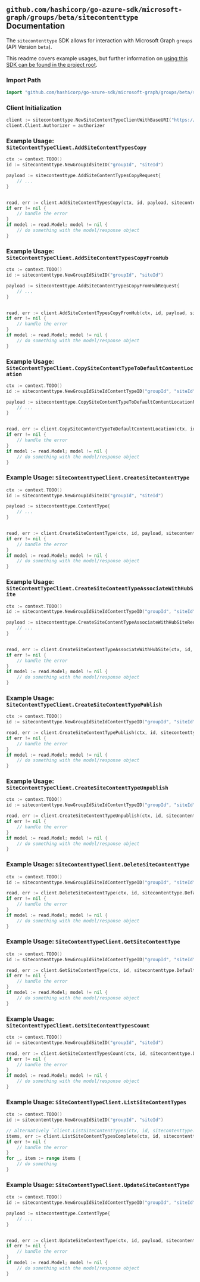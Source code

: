 
## `github.com/hashicorp/go-azure-sdk/microsoft-graph/groups/beta/sitecontenttype` Documentation

The `sitecontenttype` SDK allows for interaction with Microsoft Graph `groups` (API Version `beta`).

This readme covers example usages, but further information on [using this SDK can be found in the project root](https://github.com/hashicorp/go-azure-sdk/tree/main/docs).

### Import Path

```go
import "github.com/hashicorp/go-azure-sdk/microsoft-graph/groups/beta/sitecontenttype"
```


### Client Initialization

```go
client := sitecontenttype.NewSiteContentTypeClientWithBaseURI("https://graph.microsoft.com")
client.Client.Authorizer = authorizer
```


### Example Usage: `SiteContentTypeClient.AddSiteContentTypesCopy`

```go
ctx := context.TODO()
id := sitecontenttype.NewGroupIdSiteID("groupId", "siteId")

payload := sitecontenttype.AddSiteContentTypesCopyRequest{
	// ...
}


read, err := client.AddSiteContentTypesCopy(ctx, id, payload, sitecontenttype.DefaultAddSiteContentTypesCopyOperationOptions())
if err != nil {
	// handle the error
}
if model := read.Model; model != nil {
	// do something with the model/response object
}
```


### Example Usage: `SiteContentTypeClient.AddSiteContentTypesCopyFromHub`

```go
ctx := context.TODO()
id := sitecontenttype.NewGroupIdSiteID("groupId", "siteId")

payload := sitecontenttype.AddSiteContentTypesCopyFromHubRequest{
	// ...
}


read, err := client.AddSiteContentTypesCopyFromHub(ctx, id, payload, sitecontenttype.DefaultAddSiteContentTypesCopyFromHubOperationOptions())
if err != nil {
	// handle the error
}
if model := read.Model; model != nil {
	// do something with the model/response object
}
```


### Example Usage: `SiteContentTypeClient.CopySiteContentTypeToDefaultContentLocation`

```go
ctx := context.TODO()
id := sitecontenttype.NewGroupIdSiteIdContentTypeID("groupId", "siteId", "contentTypeId")

payload := sitecontenttype.CopySiteContentTypeToDefaultContentLocationRequest{
	// ...
}


read, err := client.CopySiteContentTypeToDefaultContentLocation(ctx, id, payload, sitecontenttype.DefaultCopySiteContentTypeToDefaultContentLocationOperationOptions())
if err != nil {
	// handle the error
}
if model := read.Model; model != nil {
	// do something with the model/response object
}
```


### Example Usage: `SiteContentTypeClient.CreateSiteContentType`

```go
ctx := context.TODO()
id := sitecontenttype.NewGroupIdSiteID("groupId", "siteId")

payload := sitecontenttype.ContentType{
	// ...
}


read, err := client.CreateSiteContentType(ctx, id, payload, sitecontenttype.DefaultCreateSiteContentTypeOperationOptions())
if err != nil {
	// handle the error
}
if model := read.Model; model != nil {
	// do something with the model/response object
}
```


### Example Usage: `SiteContentTypeClient.CreateSiteContentTypeAssociateWithHubSite`

```go
ctx := context.TODO()
id := sitecontenttype.NewGroupIdSiteIdContentTypeID("groupId", "siteId", "contentTypeId")

payload := sitecontenttype.CreateSiteContentTypeAssociateWithHubSiteRequest{
	// ...
}


read, err := client.CreateSiteContentTypeAssociateWithHubSite(ctx, id, payload, sitecontenttype.DefaultCreateSiteContentTypeAssociateWithHubSiteOperationOptions())
if err != nil {
	// handle the error
}
if model := read.Model; model != nil {
	// do something with the model/response object
}
```


### Example Usage: `SiteContentTypeClient.CreateSiteContentTypePublish`

```go
ctx := context.TODO()
id := sitecontenttype.NewGroupIdSiteIdContentTypeID("groupId", "siteId", "contentTypeId")

read, err := client.CreateSiteContentTypePublish(ctx, id, sitecontenttype.DefaultCreateSiteContentTypePublishOperationOptions())
if err != nil {
	// handle the error
}
if model := read.Model; model != nil {
	// do something with the model/response object
}
```


### Example Usage: `SiteContentTypeClient.CreateSiteContentTypeUnpublish`

```go
ctx := context.TODO()
id := sitecontenttype.NewGroupIdSiteIdContentTypeID("groupId", "siteId", "contentTypeId")

read, err := client.CreateSiteContentTypeUnpublish(ctx, id, sitecontenttype.DefaultCreateSiteContentTypeUnpublishOperationOptions())
if err != nil {
	// handle the error
}
if model := read.Model; model != nil {
	// do something with the model/response object
}
```


### Example Usage: `SiteContentTypeClient.DeleteSiteContentType`

```go
ctx := context.TODO()
id := sitecontenttype.NewGroupIdSiteIdContentTypeID("groupId", "siteId", "contentTypeId")

read, err := client.DeleteSiteContentType(ctx, id, sitecontenttype.DefaultDeleteSiteContentTypeOperationOptions())
if err != nil {
	// handle the error
}
if model := read.Model; model != nil {
	// do something with the model/response object
}
```


### Example Usage: `SiteContentTypeClient.GetSiteContentType`

```go
ctx := context.TODO()
id := sitecontenttype.NewGroupIdSiteIdContentTypeID("groupId", "siteId", "contentTypeId")

read, err := client.GetSiteContentType(ctx, id, sitecontenttype.DefaultGetSiteContentTypeOperationOptions())
if err != nil {
	// handle the error
}
if model := read.Model; model != nil {
	// do something with the model/response object
}
```


### Example Usage: `SiteContentTypeClient.GetSiteContentTypesCount`

```go
ctx := context.TODO()
id := sitecontenttype.NewGroupIdSiteID("groupId", "siteId")

read, err := client.GetSiteContentTypesCount(ctx, id, sitecontenttype.DefaultGetSiteContentTypesCountOperationOptions())
if err != nil {
	// handle the error
}
if model := read.Model; model != nil {
	// do something with the model/response object
}
```


### Example Usage: `SiteContentTypeClient.ListSiteContentTypes`

```go
ctx := context.TODO()
id := sitecontenttype.NewGroupIdSiteID("groupId", "siteId")

// alternatively `client.ListSiteContentTypes(ctx, id, sitecontenttype.DefaultListSiteContentTypesOperationOptions())` can be used to do batched pagination
items, err := client.ListSiteContentTypesComplete(ctx, id, sitecontenttype.DefaultListSiteContentTypesOperationOptions())
if err != nil {
	// handle the error
}
for _, item := range items {
	// do something
}
```


### Example Usage: `SiteContentTypeClient.UpdateSiteContentType`

```go
ctx := context.TODO()
id := sitecontenttype.NewGroupIdSiteIdContentTypeID("groupId", "siteId", "contentTypeId")

payload := sitecontenttype.ContentType{
	// ...
}


read, err := client.UpdateSiteContentType(ctx, id, payload, sitecontenttype.DefaultUpdateSiteContentTypeOperationOptions())
if err != nil {
	// handle the error
}
if model := read.Model; model != nil {
	// do something with the model/response object
}
```
